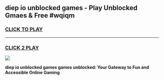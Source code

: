 
## diep io unblocked games - Play Unblocked Gmaes & Free #wqiqm
<h3>
<a href="https://premium.freeplayer.one?title=diep_io_unblocked_games&ref=03M">CLICK TO PLAY</a></h3>
<hr>

<h3>
<a href="https://premium.freeplayer.one?title=diep_io_unblocked_games&ref=03M">CLICK 2 PLAY</a>
  
</h3>

<a href="https://premium.freeplayer.one?title=diep_io_unblocked_games&ref=03M"><img src="https://clearcache.store/games.png"></a>


**diep io unblocked games games unblocked: Your Gateway to Fun and Accessible Online Gaming**
